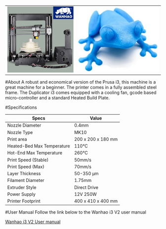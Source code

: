 |||
|-|-|
|![](img/Wanhaoi3printer.jpg)|![](img/wanhao-duplicator-i3print.jpg)|

#About
A robust and economical version of the Prusa i3, this machine is a great machine for a beginner. The printer comes in a fully assembled steel frame. The Duplicator i3 comes equipped with a cooling fan, gcode based micro-controller and a standard Heated Build Plate.

#Specifications

|Specs|Value
|-|-|
|Nozzle Diameter| 0.4mm  
|Nozzle Type| MK10
|Print area| 200 x 200 x 180 mm
|Heated-Bed Max Temperature| 110°C
|Hot-End Max Temperature| 260°C   
|Print Speed (Stable)| 50mm/s 
|Print Speed (Max)| 70mm/s 
|Layer Thickness| 50-350 μm      
|Filament Diameter| 1.75mm
|Extruder Style| Direct Drive 
|Power Supply| 12V 250W
|Printer Footprint| 400 x 410 x 400 mm

#User Manual
Follow the link below to the Wanhao i3 V2 user manual

[Wanhao i3 V2 User manual](WANHAO-User-Manual-REV-A.pdf)